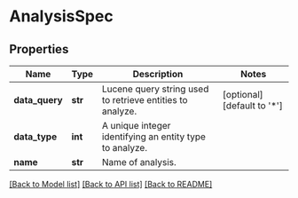 # AnalysisSpec

## Properties
Name | Type | Description | Notes
------------ | ------------- | ------------- | -------------
**data_query** | **str** | Lucene query string used to retrieve entities to analyze. | [optional] [default to '*']
**data_type** | **int** | A unique integer identifying an entity type to analyze. | 
**name** | **str** | Name of analysis. | 

[[Back to Model list]](../README.md#documentation-for-models) [[Back to API list]](../README.md#documentation-for-api-endpoints) [[Back to README]](../README.md)


